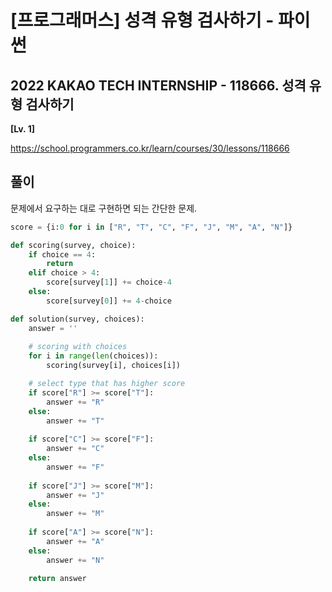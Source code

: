 # [프로그래머스] 성격 유형 검사하기 - 파이썬

## 2022 KAKAO TECH INTERNSHIP - 118666. 성격 유형 검사하기

**[Lv. 1]**



https://school.programmers.co.kr/learn/courses/30/lessons/118666



## 풀이

문제에서 요구하는 대로 구현하면 되는 간단한 문제.

```python
score = {i:0 for i in ["R", "T", "C", "F", "J", "M", "A", "N"]}

def scoring(survey, choice):
    if choice == 4:
        return
    elif choice > 4:
        score[survey[1]] += choice-4
    else:
        score[survey[0]] += 4-choice

def solution(survey, choices):
    answer = ''
    
    # scoring with choices
    for i in range(len(choices)):
        scoring(survey[i], choices[i])

    # select type that has higher score
    if score["R"] >= score["T"]:
        answer += "R"
    else:
        answer += "T"
        
    if score["C"] >= score["F"]:
        answer += "C"
    else:
        answer += "F"
    
    if score["J"] >= score["M"]:
        answer += "J"
    else:
        answer += "M"
    
    if score["A"] >= score["N"]:
        answer += "A"
    else:
        answer += "N"
        
    return answer
```

